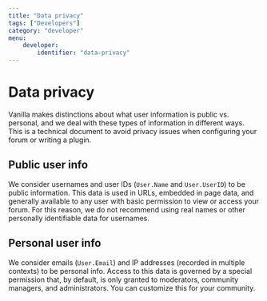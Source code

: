 ```yaml
---
title: "Data privacy"
tags: ["Developers"]
category: "developer"
menu:
    developer:
        identifier: "data-privacy"
---
```


# Data privacy

Vanilla makes distinctions about what user information is public vs. personal, and we deal with these types of information in different ways. This is a technical document to avoid privacy issues when configuring your forum or writing a plugin.

## Public user info

We consider usernames and user IDs (`User.Name` and `User.UserID`) to be public information. This data is used in URLs, embedded in page data, and generally available to any user with basic permission to view or access your forum. For this reason, we do not recommend using real names or other personally identifiable data for usernames.

## Personal user info

We consider emails (`User.Email`) and IP addresses (recorded in multiple contexts) to be personal info. Access to this data is governed by a special permission that, by default, is only granted to moderators, community managers, and administrators. You can customize this for your community.
